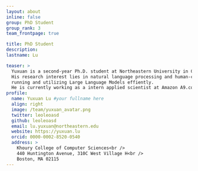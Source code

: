 ```yaml
---
layout: about
inline: false
group: PhD Student
group_rank: 3
team_frontpage: true

title: PhD Student
description:
lastname: Lu

teaser: >
  Yuxuan is a second-year Ph.D. student at Northeastern University in Computer Science, advised by Dakuo Wang. 
  His research interest lies in natural language processing and human-computer interaction, especially in training, 
  running and utilizing Large Language Models effiently.
  He is currently working as a intern applied scientist at Amazon A9.com.
profile:
  name: Yuxuan Lu #your fullname here
  align: right
  image: /team/yuxuan_avatar.png
  twitter: leoleoasd
  github: leoleoasd
  email: lu.yuxuan@northeastern.edu
  website: https://yuxuan.lu
  orcid: 0000-0002-8520-0540
  address: >
    Khoury College of Computer Sciences<br />
    440 Huntington Avenue, 310C West Village H<br />
    Boston, MA 02115
---
```

